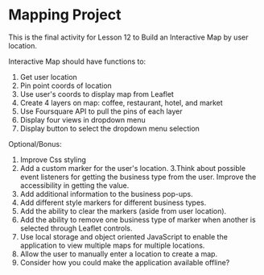 # Mapping Project

This is the final activity for Lesson 12 to Build an Interactive Map by user location.

Interactive Map should have functions to:
1. Get user location
2. Pin point coords of location
3. Use user's coords to display map from Leaflet
4. Create 4 layers on map: coffee, restaurant, hotel, and market
5. Use Foursquare API to pull the pins of each layer
6. Display four views in dropdown menu
7. Display button to select the dropdown menu selection

Optional/Bonus:
1. Improve Css styling
2. Add a custom marker for the user's location.
3.Think about possible event listeners for getting the business type from the user. Improve the accessibility in getting the value.
4. Add additional information to the business pop-ups.
5. Add different style markers for different business types.
6. Add the ability to clear the markers (aside from user location).
7. Add the ability to remove one business type of marker when another is selected through Leaflet controls.
8. Use local storage and object oriented JavaScript to enable the application to view multiple maps for multiple locations.
9. Allow the user to manually enter a location to create a map.
10. Consider how you could make the application available offline?
    
    